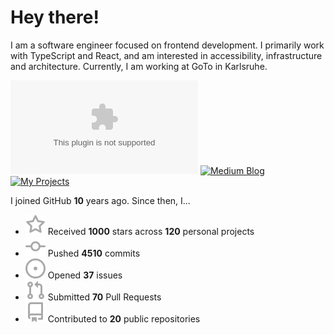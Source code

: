 # Hey there!

I am a software engineer focused on frontend development. I primarily work with TypeScript and React, and am interested in accessibility, infrastructure and architecture. Currently, I am working at GoTo in Karlsruhe.

[![Homepage](https://flat.badgen.net/badge/Homepage/lukasbach.com?icon=chrome&color=blue)](https://lukasbach.com)
[![Medium Blog](https://flat.badgen.net/badge/Medium%20Blog/@lukasbach?icon=medium&color=yellow)](https://medium.com/@lukasbach)
[![My Projects](https://flat.badgen.net/badge/All%20Projects/lukasbach.com%2Fprojects?icon=github&color=purple)](https://lukasbach.com/projects)

I joined GitHub **10** years ago. Since then, I...

- ![](./icons/star.svg) Received **1000** stars across **120** personal projects
- ![](./icons/commit.svg) Pushed **4510** commits
- ![](./icons/issues.svg) Opened **37** issues
- ![](./icons/pr.svg) Submitted **70** Pull Requests
- ![](./icons/repo.svg) Contributed to **20** public repositories
